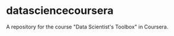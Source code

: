datasciencecoursera
===================

A repository for the course "Data Scientist's Toolbox" in Coursera.
